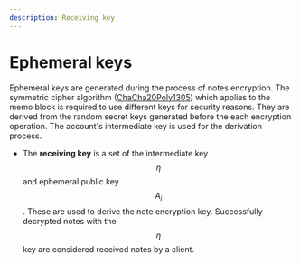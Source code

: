 ```yaml
---
description: Receiving key
---
```


# Ephemeral keys

Ephemeral keys are generated during the process of notes encryption. The symmetric cipher algorithm ([ChaCha20Poly1305](https://datatracker.ietf.org/doc/html/rfc8439)) which applies to the memo block is required to use different keys for security reasons. They are derived from the random secret keys generated before the each encryption operation. The account's intermediate key is used for the derivation process.

* The **receiving key** is a set of the intermediate key $$\eta$$ and ephemeral public key $$A_i$$. These are used to derive the note encryption key. Successfully decrypted notes with the $$\eta$$ key are considered received notes by a client.

